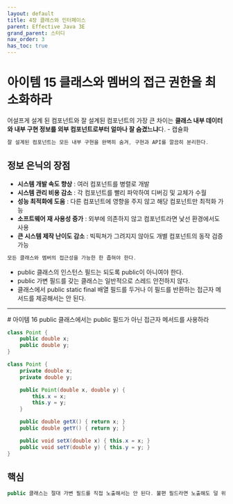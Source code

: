 ```yaml
---
layout: default
title: 4장 클래스와 인터페이스
parent: Effective Java 3E
grand_parent: 스터디
nav_order: 3
has_toc: true
---
```


# 아이템 15 클래스와 멤버의 접근 권한을 최소화하라

어설프게 설계 된 컴포넌트와 잘 설계된 컴포넌트의 가장 큰 차이는 **클래스 내부 데이터와 내부 구현 정보를 외부 컴포넌트로부터 얼마나 잘 숨겼느냐**다. - 캡슐화

```java
잘 설계된 컴포넌트는 모든 내부 구현을 완벽히 숨겨, 구현과 API를 깔끔히 분리한다.
```

## 정보 은닉의 장점

- **시스템 개발 속도 향상** : 여러 컴포넌트를 병렬로 개발
- **시스템 관리 비용 감소** : 각 컴포넌트를 빨리 파악하여 디버깅 및 교체가 수월
- **성능 최적화에 도움** : 다른 컴포넌트에 영향을 주지 않고 해당 컴포넌트만 최적화 가능
- **소프트웨어 재 사용성 증가** : 외부에 의존하지 않고 컴포넌트라면 낯선 환경에서도 사용
- **큰 시스템 제작 난이도 감소** : 빅픽쳐가 그려지지 않아도 개별 컴포넌트의 동작 검증 가능

```java
모든 클래스와 멤버의 접근성을 가능한 한 좁혀야 한다.
```

- public 클래스의 인스턴스 필드는 되도록 public이 아니여야 한다.
- public 가변 필드를 갖는 클래스는 일반적으로 스레드 안전하지 않다.
- 클래스에서 public static final 배열 필드를 두거나 이 필드를 반환하는 접근자 메서드를 제공해서는 안 된다.
<hr>
# 아이템 16 public 클래스에서는 public 필드가 아닌 접근자 메서드를 사용하라

```java
class Point {
	public double x;
	public double y;
}
```

```java
class Point {
	private double x;
	private double y;

	public Point(double x, double y) {
		this.x = x;
		this.y = y;
	}

	public double getX() { return x; }
	public double getY() { return y; }

	public void setX(double x) { this.x = x; }
	public void setY(double y) { this.y = y; }
}
```

## 핵심

```java
public 클래스는 절대 가변 필드를 직접 노출해서는 안 된다. 불편 필드라면 노출해도 덜 위험하지만 완전히 안심할 수는 없다. 하지만 package-private 클래스나 private 중첩 클래스에서는 종종 필드를 노출하는 편이 나을 때도 있다.
```
